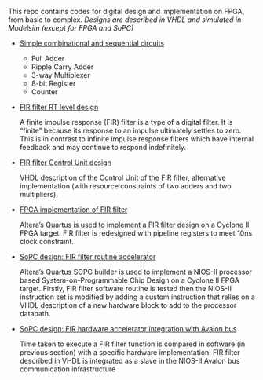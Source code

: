 This repo contains codes for digital design and implementation on FPGA, from basic to complex.
*Designs are described in VHDL and simulated in Modelsim 
(except for FPGA and SoPC)*

- [Simple combinational and sequential circuits](/Simple%20combinational%20and%20sequential%20circuits)
  + Full Adder
  + Ripple Carry Adder
  + 3-way Multiplexer
  + 8-bit Register
  + Counter
- [FIR filter RT level design](/FIR%20filter%20RTL%20design)
  
  A finite impulse response (FIR) filter is a type of a digital filter. It is “finite” because its response to an impulse ultimately settles to zero. 
  This is in contrast to infinite impulse response filters which have internal feedback and may continue to respond indefinitely.
  
- [FIR filter Control Unit design](/FIR%20filter%20Control%20Unit%20design)

  VHDL description of the Control Unit of the FIR filter, alternative implementation (with resource constraints of two adders and two multipliers).

- [FPGA implementation of FIR filter](/FPGA%20implementation)

  Altera’s Quartus is used to implement a FIR filter design on a Cyclone II FPGA target. FIR filter is redesigned with pipeline registers to meet 10ns clock constraint.

- [SoPC design: FIR filter routine accelerator](SoPC%20design%20-%20accelerate%20FIR%20filter%20routine)

  Altera’s Quartus SOPC builder is used to implement a NIOS-II processor based System-on-Programmable Chip Design on a Cyclone II FPGA target. 
  Firstly, FIR filter software routine is tested then the NIOS-II instruction set is modified by adding a custom instruction that relies on a 
  VHDL description of a new hardware block to add to the processor datapath.

- [SoPC design: FIR hardware accelerator integration with Avalon bus](/SoPC%20design%20-%20FIR%20hardware%20accelerator%20as%20Avalon%20bus%20slave)

  Time taken to execute a FIR filter function is compared in software (in previous section) with a specific hardware implementation. 
  FIR filter described in VHDL is integrated as a slave in the NIOS-II Avalon bus communication infrastructure
